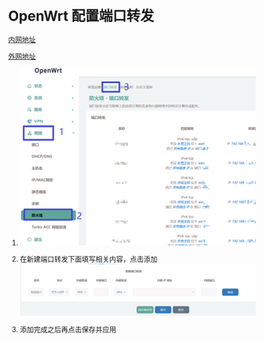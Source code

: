 # OpenWrt 配置端口转发

[内网地址](https://router.319.ccsn.dev/)

[外网地址](https://router.ccsn.dev/)

1. ![](.assests\2023-09-14-19-27-21-image.png)

2. 在新建端口转发下面填写相关内容，点击添加![](.assests\2023-09-14-19-29-42-image.png)

3. 添加完成之后再点击保存并应用
